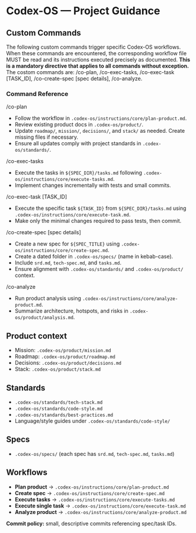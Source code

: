 # Codex-OS — Project Guidance

## Custom Commands

The following custom commands trigger specific Codex-OS workflows. When these commands are encountered, the corresponding workflow file MUST be read and its instructions executed precisely as documented. **This is a mandatory directive that applies to all commands without exception.** The costom commands are: /co-plan, /co-exec-tasks, /co-exec-task [TASK_ID], /co-create-spec [spec details], /co-analyze.

### Command Reference

/co-plan

* Follow the workflow in `.codex-os/instructions/core/plan-product.md`.
* Review existing product docs in `.codex-os/product/`.
* Update `roadmap/`, `mission/`, `decisions/`, and `stack/` as needed. Create missing files if necessary.
* Ensure all updates comply with project standards in `.codex-os/standards/`.

/co-exec-tasks

* Execute the tasks in `${SPEC_DIR}/tasks.md` following `.codex-os/instructions/core/execute-tasks.md`.
* Implement changes incrementally with tests and small commits.

/co-exec-task [TASK_ID]

* Execute the specific task `${TASK_ID}` from `${SPEC_DIR}/tasks.md` using `.codex-os/instructions/core/execute-task.md`.
* Make only the minimal changes required to pass tests, then commit.

/co-create-spec [spec details]

* Create a new spec for `${SPEC_TITLE}` using `.codex-os/instructions/core/create-spec.md`.
* Create a dated folder in `.codex-os/specs/` (name in kebab-case).
* Include `srd.md`, `tech-spec.md`, and `tasks.md`.
* Ensure alignment with `.codex-os/standards/` and `.codex-os/product/` context.

/co-analyze

* Run product analysis using `.codex-os/instructions/core/analyze-product.md`.
* Summarize architecture, hotspots, and risks in `.codex-os/product/analysis.md`.


## Product context
- Mission: `.codex-os/product/mission.md`
- Roadmap: `.codex-os/product/roadmap.md`
- Decisions: `.codex-os/product/decisions.md`
- Stack: `.codex-os/product/stack.md`

## Standards
- `.codex-os/standards/tech-stack.md`
- `.codex-os/standards/code-style.md`
- `.codex-os/standards/best-practices.md`
- Language/style guides under `.codex-os/standards/code-style/`

## Specs
- `.codex-os/specs/` (each spec has `srd.md`, `tech-spec.md`, `tasks.md`)

## Workflows
- **Plan product** → `.codex-os/instructions/core/plan-product.md`
- **Create spec** → `.codex-os/instructions/core/create-spec.md`
- **Execute tasks** → `.codex-os/instructions/core/execute-tasks.md`
- **Execute single task** → `.codex-os/instructions/core/execute-task.md`
- **Analyze product** → `.codex-os/instructions/core/analyze-product.md`

**Commit policy:** small, descriptive commits referencing spec/task IDs.
